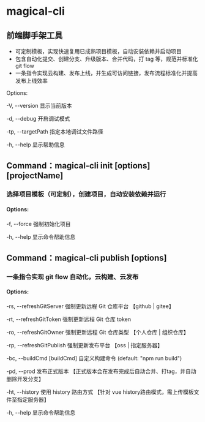 # magical-cli

## 前端脚手架工具
- 可定制模板，实现快速复用已成熟项目模板，自动安装依赖并启动项目
- 包含自动化提交、创建分支、升级版本、合并代码，打 tag 等，规范并标准化 git flow
- 一条指令实现云构建、发布上线，并生成可访问链接，发布流程标准化并提高发布上线效率

Options:

-V, --version                   显示当前版本

-d, --debug                     开启调试模式

-tp, --targetPath <targetPath>  指定本地调试文件路径

-h, --help                      显示帮助信息


## Command：magical-cli init [options] [projectName]

### 选择项目模板（可定制），创建项目，自动安装依赖并运行

#### Options:

-f, --force 强制初始化项目 

-h, --help 显示命令帮助信息

## Command：magical-cli publish [options]

### 一条指令实现 git flow 自动化，云构建、云发布

#### Options:

-rs, --refreshGitServer 强制更新远程 Git 仓库平台 【github | gitee】

-rt, --refreshGitToken 强制更新远程 Git 仓库 token

-ro, --refreshGitOwner 强制更新远程 Git 仓库类型 【个人仓库 | 组织仓库】

-rp, --refreshGitPublish 强制更新发布平台 【oss | 指定服务器】

-bc, --buildCmd [buildCmd]  自定义构建命令 (default: "npm run build")

-pd, --prod 发布正式版本 【正式版本会在发布完成后自动合并、打tag，并自动删除开发分支】

-ht, --history 使用 history 路由方式 【针对 vue history路由模式，需上传模板文件至指定服务器】

-h, --help 显示命令帮助信息

